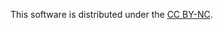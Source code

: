  This software is distributed under the [CC BY-NC](https://creativecommons.org/licenses/by-nc/4.0/legalcode).